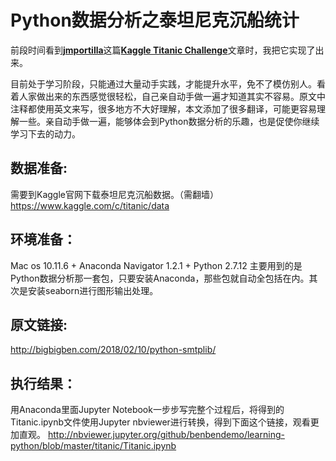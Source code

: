 Python数据分析之泰坦尼克沉船统计
====================================

前段时间看到[**jmportilla**](https://github.com/jmportilla/Udemy-notes)这篇[**Kaggle Titanic Challenge**](http://nbviewer.jupyter.org/github/jmportilla/Udemy-notes/blob/master/Intro%20to%20Data%20Projects%20-%20Titanic.ipynb)文章时，我把它实现了出来。

目前处于学习阶段，只能通过大量动手实践，才能提升水平，免不了模仿别人。看着人家做出来的东西感觉很轻松，自己亲自动手做一遍才知道其实不容易。原文中注释都使用英文来写，很多地方不大好理解，本文添加了很多翻译，可能更容易理解一些。亲自动手做一遍，能够体会到Python数据分析的乐趣，也是促使你继续学习下去的动力。

数据准备:
-------
需要到Kaggle官网下载泰坦尼克沉船数据。（需翻墙）
https://www.kaggle.com/c/titanic/data

环境准备：
-------
Mac os 10.11.6 + Anaconda Navigator 1.2.1 + Python 2.7.12
主要用到的是Python数据分析那一套包，只要安装Anaconda，那些包就自动全包括在内。其次是安装seaborn进行图形输出处理。

原文链接:
-------
http://bigbigben.com/2018/02/10/python-smtplib/

执行结果：
-------
用Anaconda里面Jupyter Notebook一步步写完整个过程后，将得到的Titanic.ipynb文件使用Jupyter nbviewer进行转换，得到下面这个链接，观看更加直观。
http://nbviewer.jupyter.org/github/benbendemo/learning-python/blob/master/titanic/Titanic.ipynb
